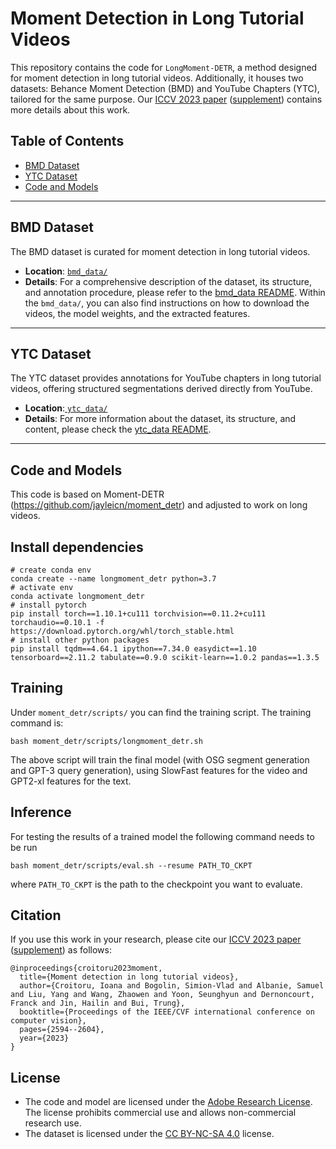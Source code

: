 # Moment Detection in Long Tutorial Videos

This repository contains the code for `LongMoment-DETR`, a method designed for moment detection in long tutorial videos. Additionally, it houses two datasets: Behance Moment Detection (BMD) and YouTube Chapters (YTC), tailored for the same purpose. Our [ICCV 2023 paper](https://openaccess.thecvf.com/content/ICCV2023/papers/Croitoru_Moment_Detection_in_Long_Tutorial_Videos_ICCV_2023_paper.pdf) ([supplement](https://openaccess.thecvf.com/content/ICCV2023/supplemental/Croitoru_Moment_Detection_in_ICCV_2023_supplemental.pdf)) contains more details about this work.

## Table of Contents

- [BMD Dataset](#bmd-dataset)
- [YTC Dataset](#ytc-dataset)
- [Code and Models](#code-and-models)

---

## BMD Dataset

The BMD dataset is curated for moment detection in long tutorial videos.

- **Location**: [`bmd_data/`](./bmd_data)
- **Details**: For a comprehensive description of the dataset, its structure, and annotation procedure, please refer to the [bmd_data README](./bmd_data/README.md). Within the `bmd_data/`, you can also find instructions on how to download the videos, the model weights, and the extracted features.

---

## YTC Dataset

The YTC dataset provides annotations for YouTube chapters in long tutorial videos, offering structured segmentations derived directly from YouTube.

- **Location**:[ `ytc_data/`](./ytc_data/)
- **Details**: For more information about the dataset, its structure, and content, please check the [ytc_data README](./ytc_data/README.md).

---

## Code and Models

This code is based on Moment-DETR (https://github.com/jayleicn/moment_detr) and adjusted to work on long videos.


## Install dependencies

```
# create conda env
conda create --name longmoment_detr python=3.7
# activate env
conda activate longmoment_detr
# install pytorch
pip install torch==1.10.1+cu111 torchvision==0.11.2+cu111 torchaudio==0.10.1 -f https://download.pytorch.org/whl/torch_stable.html
# install other python packages
pip install tqdm==4.64.1 ipython==7.34.0 easydict==1.10 tensorboard==2.11.2 tabulate==0.9.0 scikit-learn==1.0.2 pandas==1.3.5
```

## Training

Under ``` moment_detr/scripts/ ``` you can find the training script.
The training command is:

```
bash moment_detr/scripts/longmoment_detr.sh
```

The above script will train the final model (with OSG segment generation and GPT-3 query generation), using SlowFast features for the video and GPT2-xl features for the text.

## Inference

For testing the results of a trained model the following command needs to be run

```
bash moment_detr/scripts/eval.sh --resume PATH_TO_CKPT
```
where ```PATH_TO_CKPT``` is the path to the checkpoint you want to evaluate.

## Citation

If you use this work in your research, please cite our [ICCV 2023 paper](https://openaccess.thecvf.com/content/ICCV2023/papers/Croitoru_Moment_Detection_in_Long_Tutorial_Videos_ICCV_2023_paper.pdf) ([supplement](https://openaccess.thecvf.com/content/ICCV2023/supplemental/Croitoru_Moment_Detection_in_ICCV_2023_supplemental.pdf)) as follows:

```
@inproceedings{croitoru2023moment,
  title={Moment detection in long tutorial videos},
  author={Croitoru, Ioana and Bogolin, Simion-Vlad and Albanie, Samuel and Liu, Yang and Wang, Zhaowen and Yoon, Seunghyun and Dernoncourt, Franck and Jin, Hailin and Bui, Trung},
  booktitle={Proceedings of the IEEE/CVF international conference on computer vision},
  pages={2594--2604},
  year={2023}
}
```


## License

- The code and model are licensed under the [Adobe Research License](./LICENSE.md). The license prohibits commercial use and allows non-commercial research use. 
- The dataset is licensed under the [CC BY-NC-SA 4.0](https://creativecommons.org/licenses/by-nc-sa/4.0/legalcode) license.
